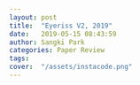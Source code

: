 ```yaml
---
layout: post
title:  "Eyeriss V2, 2019"
date:   2019-05-15 08:43:59
author: Sangki Park
categories: Paper Review
tags:	
cover:  "/assets/instacode.png"
---
```



